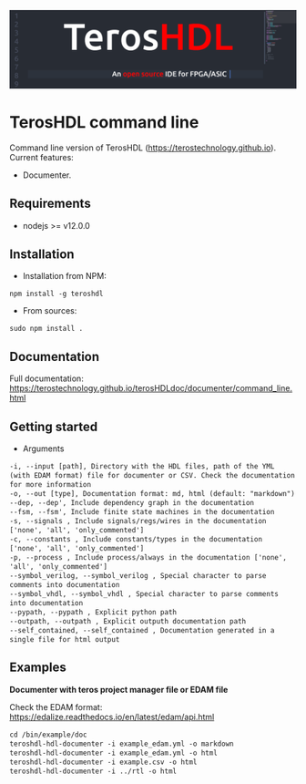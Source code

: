 
![TerosHDL](./doc/low_res_banner.png)
<!-- ![Tests](https://github.com/TerosTechnology/colibri/workflows/Test/badge.svg?event=push) -->

# TerosHDL command line

Command line version of TerosHDL (https://terostechnology.github.io). Current features:

- Documenter.

## Requirements

- nodejs >= v12.0.0

## Installation


- Installation from NPM:

```
npm install -g teroshdl
```

- From sources:

```
sudo npm install .
```

## Documentation

Full documentation: https://terostechnology.github.io/terosHDLdoc/documenter/command_line.html


## Getting started


- Arguments

```
-i, --input [path], Directory with the HDL files, path of the YML (with EDAM format) file for documenter or CSV. Check the documentation for more information
-o, --out [type], Documentation format: md, html (default: "markdown")
--dep, --dep', Include dependency graph in the documentation
--fsm, --fsm', Include finite state machines in the documentation
-s, --signals , Include signals/regs/wires in the documentation ['none', 'all', 'only_commented']
-c, --constants , Include constants/types in the documentation ['none', 'all', 'only_commented']
-p, --process , Include process/always in the documentation ['none', 'all', 'only_commented']
--symbol_verilog, --symbol_verilog , Special character to parse comments into documentation
--symbol_vhdl, --symbol_vhdl , Special character to parse comments into documentation
--pypath, --pypath , Explicit python path
--outpath, --outpath , Explicit outputh documentation path
--self_contained, --self_contained , Documentation generated in a single file for html output
```

## Examples

**Documenter with teros project manager file or EDAM file**

Check the EDAM format: https://edalize.readthedocs.io/en/latest/edam/api.html

```
cd /bin/example/doc
teroshdl-hdl-documenter -i example_edam.yml -o markdown
teroshdl-hdl-documenter -i example_edam.yml -o html
teroshdl-hdl-documenter -i example.csv -o html
teroshdl-hdl-documenter -i ../rtl -o html
```
